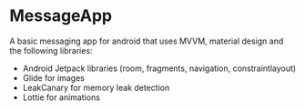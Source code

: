 # MessageApp

A basic messaging app for android that uses MVVM, material design and the following libraries:

  - Android Jetpack libraries (room, fragments, navigation, constraintlayout)
  - Glide for images
  - LeakCanary for memory leak detection
  - Lottie for animations
